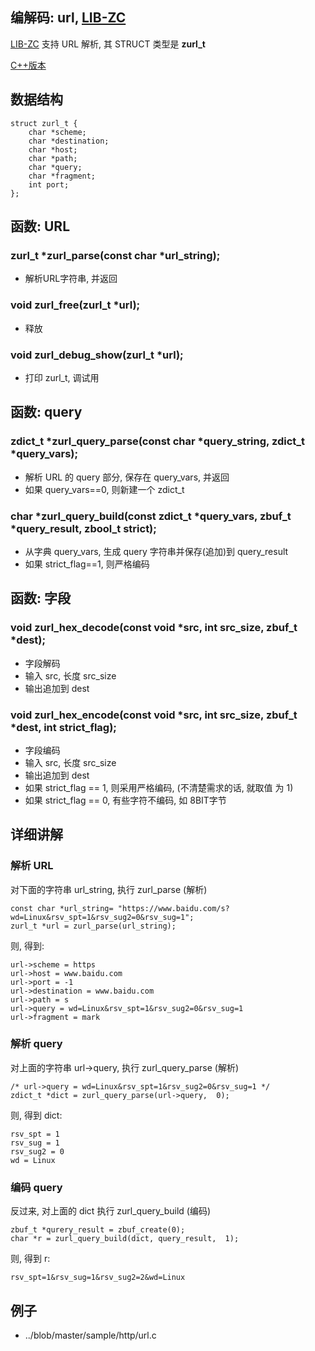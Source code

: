 
## 编解码: url, [LIB-ZC](./README.md)

[LIB-ZC](./README.md) 支持 URL 解析, 其 STRUCT 类型是 **zurl_t**

[C++版本](./url_cpp.md)

## 数据结构

```
struct zurl_t {
    char *scheme;
    char *destination;
    char *host;
    char *path;
    char *query;
    char *fragment;
    int port;
};
```

## 函数: URL

### zurl_t *zurl_parse(const char *url_string);

* 解析URL字符串, 并返回

### void zurl_free(zurl_t *url);

* 释放

### void zurl_debug_show(zurl_t *url);

* 打印 zurl_t, 调试用

## 函数: query

### zdict_t *zurl_query_parse(const char *query_string,  zdict_t *query_vars);

* 解析 URL 的 query 部分, 保存在 query_vars, 并返回
* 如果 query_vars==0, 则新建一个 zdict_t

### char *zurl_query_build(const zdict_t *query_vars, zbuf_t *query_result, zbool_t strict);

* 从字典 query_vars, 生成 query 字符串并保存(追加)到 query_result
* 如果 strict_flag==1, 则严格编码

## 函数: 字段

### void zurl_hex_decode(const void *src, int src_size, zbuf_t *dest);

* 字段解码
* 输入 src, 长度 src_size
* 输出追加到 dest

### void zurl_hex_encode(const void *src, int src_size, zbuf_t *dest, int strict_flag);

* 字段编码
* 输入 src, 长度 src_size
* 输出追加到 dest
* 如果 strict_flag == 1, 则采用严格编码, (不清楚需求的话, 就取值 为 1)
* 如果 strict_flag == 0, 有些字符不编码, 如 8BIT字节 

## 详细讲解

### 解析 URL

对下面的字符串 url_string, 执行 zurl_parse (解析)

```
const char *url_string= "https://www.baidu.com/s?wd=Linux&rsv_spt=1&rsv_sug2=0&rsv_sug=1";
zurl_t *url = zurl_parse(url_string);
```

则, 得到:

```
url->scheme = https
url->host = www.baidu.com
url->port = -1
url->destination = www.baidu.com
url->path = s
url->query = wd=Linux&rsv_spt=1&rsv_sug2=0&rsv_sug=1
url->fragment = mark
```

### 解析 query 

对上面的字符串 url-&gt;query, 执行 zurl_query_parse (解析)

```
/* url->query = wd=Linux&rsv_spt=1&rsv_sug2=0&rsv_sug=1 */
zdict_t *dict = zurl_query_parse(url->query,  0);
```

则, 得到 dict:

```
rsv_spt = 1
rsv_sug = 1
rsv_sug2 = 0
wd = Linux
```

### 编码 query 

反过来, 对上面的 dict 执行 zurl_query_build (编码)

```
zbuf_t *qurery_result = zbuf_create(0);
char *r = zurl_query_build(dict, query_result,  1);
```

则, 得到 r:

```
rsv_spt=1&rsv_sug=1&rsv_sug2=2&wd=Linux
```

## 例子
* ../blob/master/sample/http/url.c

